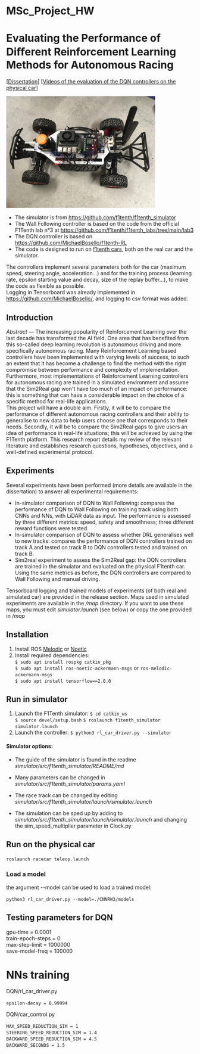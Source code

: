 # MSc_Project_HW
# Evaluating the Performance of Diﬀerent Reinforcement Learning Methods for Autonomous Racing

[[Dissertation](https://github.com/HL-Boisvert/MSc_Project_HW/blob/main/Dissertation/main.pdf)]
[[Videos of the evaluation of the DQN controllers on the physical car](https://bit.ly/3whXsn5)]

<img src="Images/car.jpg" alt="car top" width="400"/>

- The simulator is from https://github.com/f1tenth/f1tenth_simulator  
- The Wall Following controller is based on the code from the official F1Tenth lab n°3 at https://github.com/f1tenth/f1tenth_labs/tree/main/lab3  
- The DQN controller is based on https://github.com/MichaelBosello/f1tenth-RL  
- The code is designed to run on [f1tenth cars](https://f1tenth.org/), both on the real car and the simulator.  

The controllers implement several parameters both for the car (maximum speed, steering angle, acceleration...) and for the training process (learning rate, epsilon starting value and decay, size of the replay buffer...), to make the code as flexible as possible.  
Logging in Tensorboard was already implemented in https://github.com/MichaelBosello/, and logging to csv format was added.

## Introduction
_Abstract_ &mdash; The increasing popularity of Reinforcement Learning over the last decade has transformed the AI field. One area that has benefited from this so-called deep learning revolution is autonomous driving and more specifically autonomous racing. Many Reinforcement Learning based controllers have been implemented with varying levels of success, to such an extent that it has become a challenge to find the method with the right compromise between performance and complexity of implementation. Furthermore, most implementations of Reinforcement Learning controllers for autonomous racing are trained in a simulated environment and assume that the Sim2Real gap won't have too much of an impact on performance: this is something that can have a considerable impact on the choice of a specific method for real-life applications.  
This project will have a double aim. Firstly, it will be to compare the performance of different autonomous racing controllers and their ability to generalise to new data to help users choose one that corresponds to their needs. Secondly, it will be to compare the Sim2Real gaps to give users an idea of performance in real-life situations; this will be achieved by using the F1Tenth platform. This research report details my review of the relevant literature and establishes research questions, hypotheses, objectives, and a well-defined experimental protocol.

## Experiments

Several experiments have been performed (more details are available in the dissertation) to answer all experimental requirements:  

- In-simulator comparison of DQN to Wall Following: compares the performance of DQN to Wall Following on training track using both CNNs and NNs, with LiDAR data as input. The performance is assessed by three different metrics: speed, safety and smoothness; three different reward functions were tested.  
- In-simulator comparison of DQN to assess whether DRL generalises well to new tracks: compares the performance of DQN controllers trained on track A and tested on track B to DQN controllers tested and trained on track B.  
- Sim2real experiment to assess the Sim2Real gap: the DQN controllers are trained in the simulator and evaluated on the physical F1tenth car. Using the same metrics as before, the DQN controllers are compared to Wall Following and manual driving.  

Tensorboard logging and trained models of experiments (of both real and simulated car) are provided in the release section. Maps used in simulated experiments are available in the */map* directory. If you want to use these maps, you must edit *simulator.launch* (see below) or copy the one provided in */map*


## Installation

1. Install ROS [Melodic](http://wiki.ros.org/melodic/Installation/Ubuntu) or [Noetic](http://wiki.ros.org/noetic/Installation/Ubuntu)  
2. Install required dependencies:  
`$ sudo apt install rospkg catkin_pkg`  
`$ sudo apt install ros-noetic-ackermann-msgs` or `ros-melodic-ackermann-msgs`  
`$ sudo apt install tensorflow==2.0.0`  


## Run in simulator
1. Launch the F1Tenth simulator:
`$ cd catkin_ws`  
`$ source devel/setup.bash`
`$ roslaunch f1tenth_simulator simulator.launch`
2. Launch the controller:
`$ python3 rl_car_driver.py --simulator`

#### Simulator options:
+ The guide of the simulator is found in the readme *simulator/src/f1tenth_simulator/README/md*  

+ Many parameters can be changed in *simulator/src/f1tenth_simulator/params.yaml*  

+ The race track can be changed by editing *simulator/src/f1tenth_simulator/launch/simulator.launch*  

+ The simulation can be sped up by adding <param name="/use_sim_time" value="true"/> to *simulator/src/f1tenth_simulator/launch/simulator.launch* and changing the sim_speed_multiplier parameter in Clock.py

## Run on the physical car

`roslaunch racecar teleop.launch`  

### Load a model
 the argument --model can be used to load a trained model:

`python3 rl_car_driver.py --model=./CNNRW3/models`

## Testing parameters for DQN
gpu-time = 0.0001  
train-epoch-steps = 0  
max-step-limit = 1000000  
save-model-freq = 100000  

# NNs training  
DQN/rl_car_driver.py  

`epsilon-decay = 0.99994`  

DQN/car_control.py  

`MAX_SPEED_REDUCTION_SIM = 1`  
`STEERING_SPEED_REDUCTION_SIM = 1.4`  
`BACKWARD_SPEED_REDUCTION_SIM = 4.5`  
`BACKWARD_SECONDS = 1.5`  
